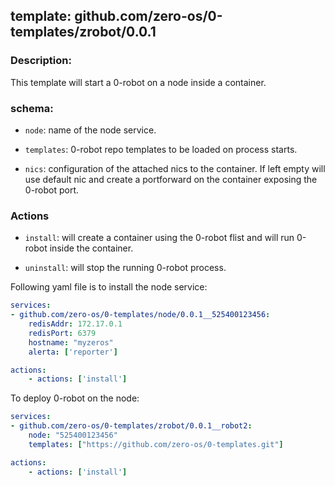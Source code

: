 ## template: github.com/zero-os/0-templates/zrobot/0.0.1

### Description:

This template will start a 0-robot on a node inside a container. 

### schema:

- `node`: name of the node service.

- `templates`: 0-robot repo templates to be loaded on process starts.

- `nics`: configuration of the attached nics to the container. If left empty will use default nic and create a portforward on the container exposing the 0-robot port.

### Actions

- `install`: will create a container using the 0-robot flist and will run 0-robot inside the container.

- `uninstall`: will stop the running 0-robot process.

Following yaml file is to install the node service:

```yaml
services:
- github.com/zero-os/0-templates/node/0.0.1__525400123456:
    redisAddr: 172.17.0.1
    redisPort: 6379
    hostname: "myzeros"
    alerta: ['reporter']

actions:
    - actions: ['install']
```

To deploy 0-robot on the node:

```yaml
services:
- github.com/zero-os/0-templates/zrobot/0.0.1__robot2:
    node: "525400123456"
    templates: ["https://github.com/zero-os/0-templates.git"]

actions:
    - actions: ['install']

```